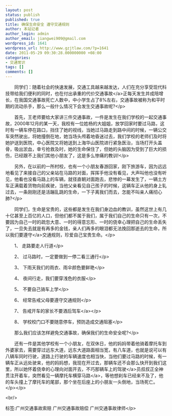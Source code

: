 ```yaml
---
layout: post
status: publish
published: true
title: 确保生命安全 遵守交通规则
author: 本站记者
author_login: admin
author_email: jiangwei909@gmail.com
wordpress_id: 1641
wordpress_url: http://www.gzjtlaw.com/?p=1641
date: 2011-05-29 09:30:28.000000000 +08:00
categories:
- 交通常识
tags: []
comments: []
---
```

<p><p>　　同学们：随着社会的快速发展，交通工具越来越发达，人们在充分享受现代科技带给我们便利的同时，也在付出承重的代价<a>交通事故<&#47;a>正每天发生并成陪增长，在我国交通事故死亡人数中，中小学生占了8%左右，交通事故被称为和平时期的流动杀手，那么一般什么情况下会发生交通事故呢?<&#47;p><p>　　首先，王老师要给大家讲三件交通事故，一件是发生在我们学校的一起交通事故，2000年12月的某一天，我校有一位姓杨的大姐姐，放学回家时要过马路，这时有一辆车停在路口，挡住了她的视线，当她过马路走到路中间的时候，一辆公交车突然驶出，将她撞倒在地，她当场头颅着地昏迷过去，我们学校的老师们及时将她护送到医院，中心医院又将她送到上海华山医院进行紧急医治，当场打开头盖骨，吸出淤血，幸亏抢救及时，她的生命保住了，但她的头脑因为受到了巨大的损伤，已经跟不上我们其他小朋友了，这是多么惨痛的教训!<&#47;p><p>　　另外，在以前的一所村校，也有一个小朋友春游回家，刚下旅游车，因为远远地看见了来接自己的父亲站在马路的对面，挥挥手他没有看见，大声叫他也没有听见，他看也没看马路上的车辆，就径直朝对面跑去，悲惨的一幕发生了，一辆土方车正满载着货物向前疾驶，当他父亲看见自己孩子的时候，这辆车正从他的身上轧过去，一条刚刚还是活蹦乱跳的生命，一下子离我们而去，怎能不叫亲人痛彻心肺?<&#47;p><p>　　同学们，生命是宝贵的，这些都是发生在我们身边血的教训，虽然这世上有几十亿甚至上百亿的人口，但他们都不属于我们，属于我们自己的生命只有一次，不要因为自己一时的疏忽大意、一时的得意忘形、一时的侥幸心理把自己的生命丢失了，一旦失去就是有再多的金钱，亲人们再多的眼泪都无法挽回那逝去的生命，所以我们要<a>遵守<&#47;a>交通规则，珍爱自己宝贵生命。<&#47;p><p>　　1、 走路要走人行道<&#47;p><p>　　2、 过马路时，一定要做到一停二看三通行<&#47;p><p>　　3、 下雨天我们的雨衣、雨伞颜色要鲜艳<&#47;p><p>　　4、 夜间行走，我们要穿浅色的衣服<&#47;p><p>　　5、 不要自己骑车上学<&#47;p><p>　　6、 经常告戒父母要遵守交通规则<&#47;p><p>　　7、 告戒开车的家长不要<a>酒后驾车<&#47;a><&#47;p><p>　　8、 学校校门口不要随意停车，预防造成交通阻塞<&#47;p><p>　　那么我们应该怎样避免交通事故，确保我们的生命安全呢?<&#47;p><p>　　还有一件是其他学校有一个小朋友，在双休日，他的妈妈带着他骑着摩托车到外婆家去，需要穿过远东大道，远东大道路面相当宽，有八车道，也就是说可以有八辆车同时行驶，道路上行驶的车辆速度也相当快，当他们要过马路的时候，有一辆车正从远处驶来，他的妈妈想，我现在开过去，那辆车还不会那么快开到我们这里，所以她怀着侥幸的心理向对面开去，不巧那辆车上的<a>驾驶<&#47;a>员叔叔正全神贯注开着车，突然看见一辆摩托车<a>横穿马路<&#47;a>，等他想刹车已经来不及了，他的车头撞上了摩托车的尾部，那个坐在后座上的小朋友一头倒地，当场死亡。<&#47;p><&#47;p><br&#47;><p>标签:广州交通事故索赔 广州交通事故赔偿 广州交通事故律师<&#47;p>
